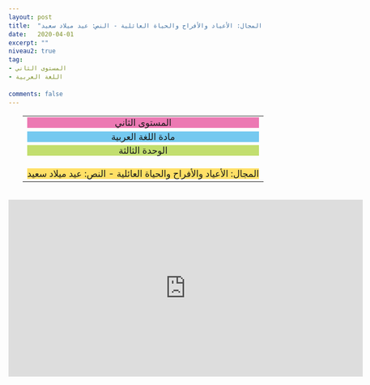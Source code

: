```yaml
---
layout: post
title:  "المستوى الثاني - مادة اللغة العربية - الوحدة الثالثة - المجال: الأعياد والأفراح والحياة العائلية - النص: عيد ميلاد سعيد"
date:   2020-04-01
excerpt: ""
niveau2: true
tag:
- المستوى الثاني 
- اللغة العربية

comments: false
---
```

<center>   
   <img style="display: none;" src="/assets/img/thumbnails/2-3-SanabilMedia.com.jpg" alt="" width="1" height="1">
<table dir="rtl" style="width: 100%; text-align: center; font-size: large;"><tbody>
<tr><td><div style="background-color: #ec79b3;"><span>
المستوى الثاني
</span></div></td></tr>
<tr><td><div style="background-color: #75c9f0; "><span>
مادة اللغة العربية
</span></div></td></tr>
<tr><td><div style="background-color: #c2de6e; "><span>
 الوحدة الثالثة

</span></div></td></tr><tr>
<td><div style="background-color: #ffe066; ">
المجال: الأعياد والأفراح والحياة العائلية - النص: عيد ميلاد سعيد

</div></td></tr>
</tbody></table><br>
<iframe width="700px" height="350px" src="https://www.youtube.com/embed/G584gd9Hy70?rel=0&controls=1&showinfo=0&modestbranding=1&enablejsapi=1" allowfullscreen frameborder="0" ></iframe>
</center>
